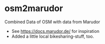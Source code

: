 # osm2marudor
Combined Data of OSM with data from Marudor

- See https://docs.marudor.de/ for inspiration
- Added a little local bikesharing-stuff, too.
